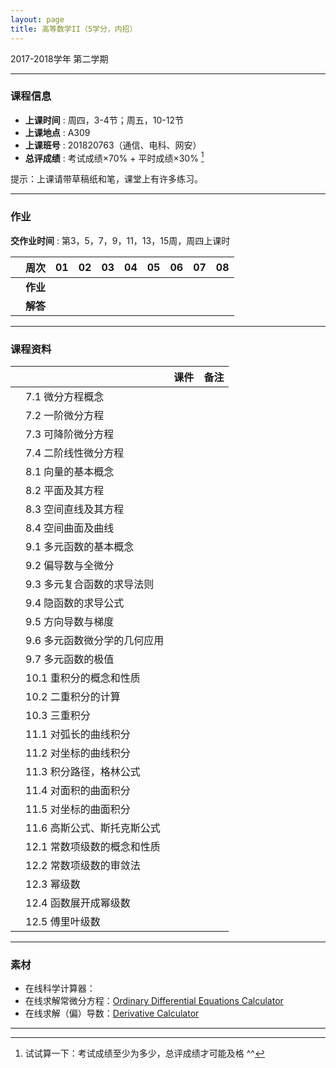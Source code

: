 ```yaml
---
layout: page
title: 高等数学II（5学分，内招）
---
```



<p class="message">
  2017-2018学年 第二学期
</p>


---

### 课程信息


- __上课时间__ : 周四，3-4节；周五，10-12节
- __上课地点__ : A309
- __上课班号__ : 201820763（通信、电科、网安）
- __总评成绩__ : 考试成绩×70% + 平时成绩×30% [^exam]

[^exam]: 试试算一下：考试成绩至少为多少，总评成绩才可能及格 ^^

提示：上课请带草稿纸和笔，课堂上有许多练习。

---

### 作业

__交作业时间__ : 第3，5，7，9，11，13，15周，周四上课时

|        |    周次    | 01 | 02 | 03 |	04 | 05 | 06 |07 | 08 |
|:--------:|--------:|:------:|:------:|:------:|:------:|:------:|:------:|:------:|:------:|
|	| __作业__ 	| <a href="HW/HW_01_高等数学II_5pt_内招_2018.pdf" target="_blank"><i class="fa fa-file-pdf-o" aria-hidden="true"></i></a> |	 <a href="HW/HW_01_高等数学II_5pt_内招_2018.pdf" target="_blank"><i class="fa fa-file-pdf-o" aria-hidden="true"></i></a>| <a href="HW/HW_03_高等数学II_5pt_内招_2018.pdf" target="_blank"><i class="fa fa-file-pdf-o" aria-hidden="true"></i></a>	| <a href="HW/HW_04_高等数学II_5pt_内招_2018.pdf" target="_blank"><i class="fa fa-file-pdf-o" aria-hidden="true"></i></a>	|	<a href="HW/HW_05_高等数学II_5pt_内招_2018.pdf" target="_blank"><i class="fa fa-file-pdf-o" aria-hidden="true"></i></a> |	|	|
|	| __解答__ 	| <a href="HW_sol/HW_01_高等数学II_5pt_内招_sol_2018.pdf" target="_blank"><i class="fa fa-file-pdf-o" aria-hidden="true"></i></a>  	| <a href="HW_sol/HW_02_高等数学II_5pt_内招_sol_2018.pdf" target="_blank"><i class="fa fa-file-pdf-o" aria-hidden="true"></i></a>	| 	|	|	|	|	|	|	


---


### 课程资料

|        |        | 课件 |	备注 |
|:--------:|:--------|:-----:|:------:|
|  |  7.1 微分方程概念 |  <a href="lectures/07_a_微分方程概念_2018.pdf" target="_blank"><i class="fa fa-file-pdf-o" aria-hidden="true"></i></a>     |     |
|	| 7.2 一阶微分方程	| <a href="lectures/07_b_一阶微分方程_2018.pdf" target="_blank"><i class="fa fa-file-pdf-o" aria-hidden="true"></i></a>	|	|
|  | 7.3 可降阶微分方程 |  <a href="lectures/07_c_可降阶微分方程_2018.pdf" target="_blank"><i class="fa fa-file-pdf-o" aria-hidden="true"></i></a>  |      | 
|  | 7.4 二阶线性微分方程 |  <a href="lectures/07_d_二阶线性微分方程_2018.pdf" target="_blank"><i class="fa fa-file-pdf-o" aria-hidden="true"></i></a>   |       | 
|  | 8.1 向量的基本概念 | <a href="lectures/08_a_向量的基本概念_2018.pdf" target="_blank"><i class="fa fa-file-pdf-o" aria-hidden="true"></i></a> |      |    
|  | 8.2 平面及其方程 | <a href="lectures/08_b_平面及其方程_2018.pdf" target="_blank"><i class="fa fa-file-pdf-o" aria-hidden="true"></i></a> |      |      
|  | 8.3 空间直线及其方程 |  <a href="lectures/08_c_空间直线及其方程_2018.pdf" target="_blank"><i class="fa fa-file-pdf-o" aria-hidden="true"></i></a>     |      |
|  | 8.4 空间曲面及曲线 |    <a href="lectures/08_d_空间曲面及曲线_2018.pdf" target="_blank"><i class="fa fa-file-pdf-o" aria-hidden="true"></i></a>     | 	|
|  | 9.1 多元函数的基本概念 | <a href="lectures/09_a_多元函数的基本概念_2018.pdf" target="_blank"><i class="fa fa-file-pdf-o" aria-hidden="true"></i></a>     |      |
|  | 9.2 偏导数与全微分 |   <a href="lectures/09_b_偏导数与全微分_2018.pdf" target="_blank"><i class="fa fa-file-pdf-o" aria-hidden="true"></i></a>   |      |
|  | 9.3 多元复合函数的求导法则 | <a href="lectures/09_c_多元复合函数的求导法则_2018.pdf" target="_blank"><i class="fa fa-file-pdf-o" aria-hidden="true"></i></a>      |      |
|  | 9.4 隐函数的求导公式 | <a href="lectures/09_d_隐函数的求导公式_2018.pdf" target="_blank"><i class="fa fa-file-pdf-o" aria-hidden="true"></i></a>     |      |
|  | 9.5 方向导数与梯度 |       |      |
|  | 9.6 多元函数微分学的几何应用 |      |      |
|  | 9.7 多元函数的极值 |      |      |
|  | 10.1 重积分的概念和性质 |      |      |
|  | 10.2 二重积分的计算 |      |      |
|  | 10.3 三重积分 |       |      |
|  | 11.1 对弧长的曲线积分 |       |      |
|  | 11.2 对坐标的曲线积分 |      |      |
|  | 11.3 积分路径，格林公式 |      |      |
|  | 11.4 对面积的曲面积分 |       |      |
|  | 11.5 对坐标的曲面积分 |     |      |
|  | 11.6 高斯公式、斯托克斯公式 |      |      |
|  | 12.1 常数项级数的概念和性质 |     |      |
|  | 12.2 常数项级数的审敛法 |      |      |
|  | 12.3 幂级数 |     |      |
|  | 12.4 函数展开成幂级数 |      |      |
|  | 12.5 傅里叶级数 |       |      |


---

### 素材

- 在线科学计算器：[]()
- 在线求解常微分方程：[Ordinary Differential Equations Calculator
](https://www.symbolab.com/solver/ordinary-differential-equation-calculator)
- 在线求解（偏）导数：[Derivative Calculator
](https://www.symbolab.com/solver/derivative-calculator/%5Cfrac%7B%5Cpartial%20%7D%7B%5Cpartial%20x%7D%5Cleft%28%5Csin%20%5Cleft%28x%5E2y%5E2%5Cright%29%5Cright%29?or=ex)

---

